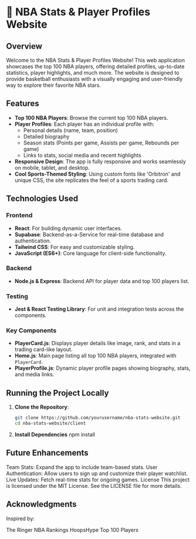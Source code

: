 # 🏀 NBA Stats & Player Profiles Website

## Overview
Welcome to the NBA Stats & Player Profiles Website! This web application showcases the top 100 NBA players, offering detailed profiles, up-to-date statistics, player highlights, and much more. The website is designed to provide basketball enthusiasts with a visually engaging and user-friendly way to explore their favorite NBA stars.

## Features
- **Top 100 NBA Players**: Browse the current top 100 NBA players.
- **Player Profiles**: Each player has an individual profile with:
  - Personal details (name, team, position)
  - Detailed biography
  - Season stats (Points per game, Assists per game, Rebounds per game)
  - Links to stats, social media and recent highlights
- **Responsive Design**: The app is fully responsive and works seamlessly on mobile, tablet, and desktop.
- **Cool Sports-Themed Styling**: Using custom fonts like 'Orbitron' and unique CSS, the site replicates the feel of a sports trading card.

## Technologies Used
### Frontend
- **React**: For building dynamic user interfaces.
- **Supabase**: Backend-as-a-Service for real-time database and authentication.
- **Tailwind CSS**: For easy and customizable styling.
- **JavaScript (ES6+)**: Core language for client-side functionality.

### Backend
- **Node.js & Express**: Backend API for player data and top 100 players list.
  
### Testing
- **Jest & React Testing Library**: For unit and integration tests across the components.

### Key Components
- **PlayerCard.js**: Displays player details like image, rank, and stats in a trading card-like layout.
- **Home.js**: Main page listing all top 100 NBA players, integrated with `PlayerCard`.
- **PlayerProfile.js**: Dynamic player profile pages showing biography, stats, and media links.

## Running the Project Locally
1. **Clone the Repository**:
   ```bash
   git clone https://github.com/yourusername/nba-stats-website.git
   cd nba-stats-website/client
2. **Install Dependencies**
   npm install


## Future Enhancements
Team Stats: Expand the app to include team-based stats.
User Authentication: Allow users to sign up and customize their player watchlist.
Live Updates: Fetch real-time stats for ongoing games.
License
This project is licensed under the MIT License. See the LICENSE file for more details.

## Acknowledgments
Inspired by:

The Ringer NBA Rankings
HoopsHype Top 100 Players
